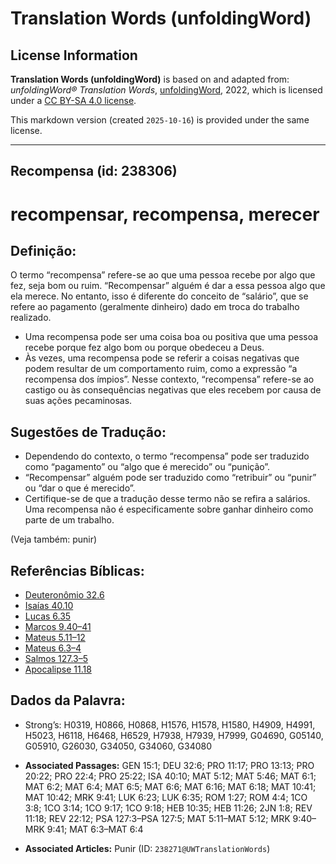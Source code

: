 # Translation Words (unfoldingWord)

## License Information

**Translation Words (unfoldingWord)** is based on and adapted from: _unfoldingWord® Translation Words_, [unfoldingWord](https://unfoldingword.org/utw), 2022, which is licensed under a [CC BY-SA 4.0 license](https://creativecommons.org/licenses/by-sa/4.0/legalcode.en).

This markdown version (created `2025-10-16`) is provided under the same license.



--------------------------------

## Recompensa (id: 238306)

recompensar, recompensa, merecer
================================

Definição:
----------

O termo “recompensa” refere\-se ao que uma pessoa recebe por algo que fez, seja bom ou ruim. “Recompensar” alguém é dar a essa pessoa algo que ela merece. No entanto, isso é diferente do conceito de “salário”, que se refere ao pagamento (geralmente dinheiro) dado em troca do trabalho realizado.

* Uma recompensa pode ser uma coisa boa ou positiva que uma pessoa recebe porque fez algo bom ou porque obedeceu a Deus.
* Às vezes, uma recompensa pode se referir a coisas negativas que podem resultar de um comportamento ruim, como a expressão “a recompensa dos ímpios”. Nesse contexto, “recompensa” refere\-se ao castigo ou às consequências negativas que eles recebem por causa de suas ações pecaminosas.

Sugestões de Tradução:
----------------------

* Dependendo do contexto, o termo “recompensa” pode ser traduzido como “pagamento” ou “algo que é merecido” ou “punição”.
* “Recompensar” alguém pode ser traduzido como “retribuir” ou “punir” ou “dar o que é merecido”.
* Certifique\-se de que a tradução desse termo não se refira a salários. Uma recompensa não é especificamente sobre ganhar dinheiro como parte de um trabalho.

(Veja também: punir)

Referências Bíblicas:
---------------------

* [Deuteronômio 32\.6](https://ref.ly/Deut32:6)
* [Isaías 40\.10](https://ref.ly/Isa40:10)
* [Lucas 6\.35](https://ref.ly/Luke6:35)
* [Marcos 9\.40–41](https://ref.ly/Mark9:40-Mark9:41)
* [Mateus 5\.11–12](https://ref.ly/Matt5:11-Matt5:12)
* [Mateus 6\.3–4](https://ref.ly/Matt6:3-Matt6:4)
* [Salmos 127\.3–5](https://ref.ly/Ps127:3-Ps127:5)
* [Apocalipse 11\.18](https://ref.ly/Rev11:18)

Dados da Palavra:
-----------------

* Strong’s: H0319, H0866, H0868, H1576, H1578, H1580, H4909, H4991, H5023, H6118, H6468, H6529, H7938, H7939, H7999, G04690, G05140, G05910, G26030, G34050, G34060, G34080

* **Associated Passages:** GEN 15:1; DEU 32:6; PRO 11:17; PRO 13:13; PRO 20:22; PRO 22:4; PRO 25:22; ISA 40:10; MAT 5:12; MAT 5:46; MAT 6:1; MAT 6:2; MAT 6:4; MAT 6:5; MAT 6:6; MAT 6:16; MAT 6:18; MAT 10:41; MAT 10:42; MRK 9:41; LUK 6:23; LUK 6:35; ROM 1:27; ROM 4:4; 1CO 3:8; 1CO 3:14; 1CO 9:17; 1CO 9:18; HEB 10:35; HEB 11:26; 2JN 1:8; REV 11:18; REV 22:12; PSA 127:3–PSA 127:5; MAT 5:11–MAT 5:12; MRK 9:40–MRK 9:41; MAT 6:3–MAT 6:4
* **Associated Articles:** Punir (ID: `238271@UWTranslationWords`)

